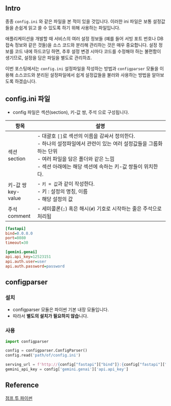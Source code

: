 
## Intro  

종종 `config.ini` 와 같은 파일을 본 적이 있을 것입니다. 이러한 ini 파일은 보통 설정값들을 손쉽게 읽고 쓸 수 있도록 하기 위해 사용하는 파일입니다.  

애플리케이션을 개발할 때 서비스의 여러 설정 정보들 (예를 들어 서빙 포트 번호나 DB 접속 정보와 같은 것들)을 소스 코드와 분리해 관리하는 것은 매우 중요합니다. 설정 정보를 코드 내에 하드코딩 하면, 추후 설정 변경 시마다 코드를 수정해야 하는 불편함이 생기므로, 설정을 담은 파일을 별도로 관리하죠.  

이번 포스팅에서는 `config.ini` 설정파일을 작성하는 방법과 `configparser` 모듈을 이용해 소스코드와 분리된 설정파일에서 쉽게 설정값들을 불러와 사용하는 방법을 알아보도록 하겠습니다.  



## config.ini 파일  

- config 파일은 섹션(section), 키-값 쌍, 주석 으로 구성됩니다.  

|항목|설명|
|---|---|
|섹션<br>section|- 대괄호 `[]`로 섹션의 이름을 감싸서 정의한다.<br>- 하나의 설정파일에서 관련이 있는 여러 설정값들을 그룹화하는 단위<br>- 여러 파일을 담은 폴더와 같은 느낌<br>- 섹션 아래에는 해당 섹션에 속하는 키-값 쌍들이 위치한다.|
|키-값 쌍<br>key-value|- `키 = 값`과 같이 작성한다.<br>- 키 : 설정의 명칭, 이름<br>- 해당 설정의 값|
|주석<br>comment|- 세미콜론(`;`) 혹은 해시(`#`) 기호로 시작하는 줄은 주석으로 처리됨|

```ini
[fastapi]
bind=0.0.0.0
port=8080
timeout=30

[gemini.genai]
api.api_key=12523151
api.auth.user=user
api.auth.password=password
```

## configparser  

### 설치  

- configparser 모듈은 파이썬 기본 내장 모듈입니다.  
- 따라서 **별도의 설치가 필요하지 않습**니다.  

### 사용  

```python
import configparser

config = configparser.ConfigParser()
config.read('path/of/config.ini')

serving_url = f'http://{config["fastapi"]["bind"]}:{config["fastapi"]["port"]}'
gemini_api_key = config['gemini.genai']['api.api_key']
```

## Reference  

[점프 투 파이썬](https://wikidocs.net/122040)  


